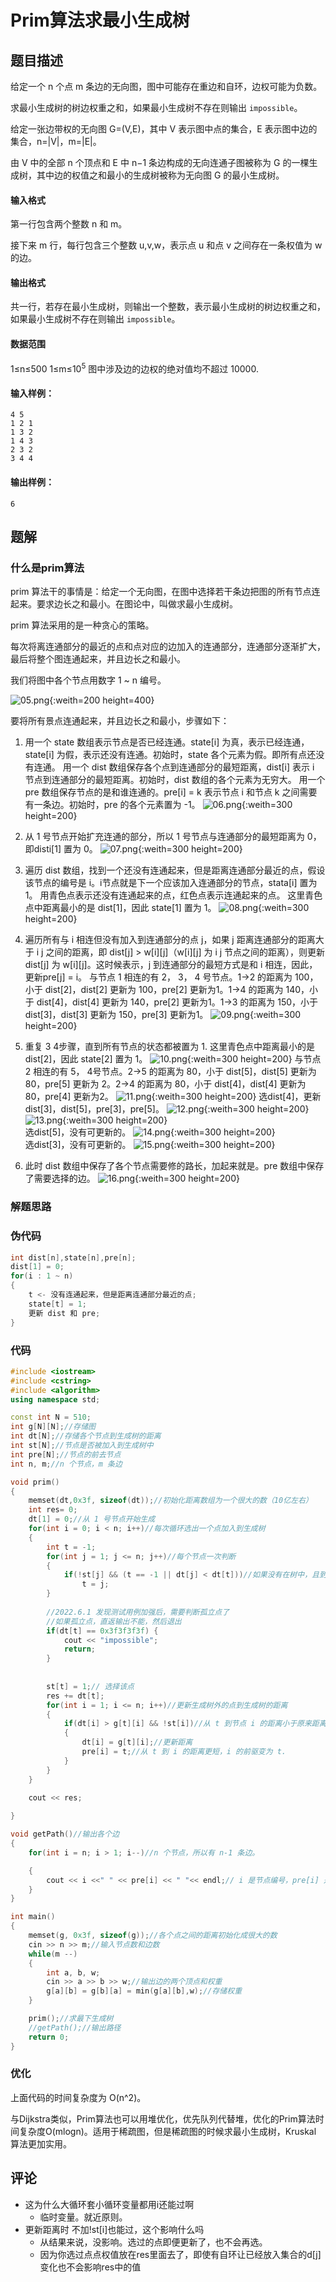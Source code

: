 # Prim算法求最小生成树

## 题目描述

给定一个 n 个点 m 条边的无向图，图中可能存在重边和自环，边权可能为负数。

求最小生成树的树边权重之和，如果最小生成树不存在则输出 `impossible`。

给定一张边带权的无向图 G=(V,E)，其中 V 表示图中点的集合，E 表示图中边的集合，n=|V|，m=|E|。

由 V 中的全部 n 个顶点和 E 中 n−1 条边构成的无向连通子图被称为 G 的一棵生成树，其中边的权值之和最小的生成树被称为无向图 G 的最小生成树。

#### 输入格式

第一行包含两个整数 n 和 m。

接下来 m 行，每行包含三个整数 u,v,w，表示点 u 和点 v 之间存在一条权值为 w 的边。

#### 输出格式

共一行，若存在最小生成树，则输出一个整数，表示最小生成树的树边权重之和，如果最小生成树不存在则输出 `impossible`。

#### 数据范围

1≤n≤500
1≤m≤10<sup>5</sup>
图中涉及边的边权的绝对值均不超过 10000.

#### 输入样例：

```
4 5
1 2 1
1 3 2
1 4 3
2 3 2
3 4 4
```

#### 输出样例：

```
6
```

## 题解

### 什么是prim算法

prim 算法干的事情是：给定一个无向图，在图中选择若干条边把图的所有节点连起来。要求边长之和最小。在图论中，叫做求最小生成树。



prim 算法采用的是一种贪心的策略。

每次将离连通部分的最近的点和点对应的边加入的连通部分，连通部分逐渐扩大，最后将整个图连通起来，并且边长之和最小。

我们将图中各个节点用数字 1 ~ n 编号。

![05.png](https://cdn.acwing.com/media/article/image/2021/03/04/55289_508d58977c-05.png){:weith=200 height=400}

要将所有景点连通起来，并且边长之和最小，步骤如下：



1. 用一个 state 数组表示节点是否已经连通。state\[i] 为真，表示已经连通，state\[i] 为假，表示还没有连通。初始时，state 各个元素为假。即所有点还没有连通。
用一个 dist 数组保存各个点到连通部分的最短距离，dist\[i] 表示 i 节点到连通部分的最短距离。初始时，dist 数组的各个元素为无穷大。
用一个 pre 数组保存节点的是和谁连通的。pre\[i] = k 表示节点 i 和节点 k 之间需要有一条边。初始时，pre 的各个元素置为 -1。
![06.png](https://cdn.acwing.com/media/article/image/2021/03/04/55289_3e1d300c7c-06.png){:weith=300 height=200}
   
2. 从 1 号节点开始扩充连通的部分，所以 1 号节点与连通部分的最短距离为 0，即disti\[1] 置为 0。
![07.png](https://cdn.acwing.com/media/article/image/2021/03/04/55289_86b312a17c-07.png){:weith=300 height=200} 

3. 遍历 dist 数组，找到一个还没有连通起来，但是距离连通部分最近的点，假设该节点的编号是 i。i节点就是下一个应该加入连通部分的节点，stata\[i] 置为 1。
用青色点表示还没有连通起来的点，红色点表示连通起来的点。
这里青色点中距离最小的是 dist\[1]，因此 state\[1] 置为 1。
![08.png](https://cdn.acwing.com/media/article/image/2021/03/04/55289_23b31ed37c-08.png){:weith=300 height=200}

4. 遍历所有与 i 相连但没有加入到连通部分的点 j，如果 j 距离连通部分的距离大于 i j 之间的距离，即 dist\[j] > w\[i]\[j]（w\[i]\[j] 为 i j 节点之间的距离），则更新 dist\[j] 为 w\[i]\[j]。这时候表示，j 到连通部分的最短方式是和 i 相连，因此，更新pre\[j] = i。
与节点 1 相连的有 2， 3， 4 号节点。1->2 的距离为 100，小于 dist\[2]，dist\[2] 更新为 100，pre\[2] 更新为1。1->4 的距离为 140，小于 dist\[4]，dist\[4] 更新为 140，pre\[2] 更新为1。1->3 的距离为 150，小于 dist\[3]，dist\[3] 更新为 150，pre\[3] 更新为1。
![09.png](https://cdn.acwing.com/media/article/image/2021/03/04/55289_370887c27c-09.png){:weith=300 height=200}

5. 重复 3 4步骤，直到所有节点的状态都被置为 1.
这里青色点中距离最小的是 dist\[2]，因此 state\[2] 置为 1。
![10.png](https://cdn.acwing.com/media/article/image/2021/03/04/55289_48eb08287c-10.png){:weith=300 height=200}
与节点 2 相连的有 5， 4号节点。2->5 的距离为 80，小于 dist\[5]，dist\[5] 更新为 80，pre\[5] 更新为 2。2->4 的距离为 80，小于 dist\[4]，dist\[4] 更新为 80，pre\[4] 更新为2。
![11.png](https://cdn.acwing.com/media/article/image/2021/03/04/55289_51ea62357c-11.png){:weith=300 height=200}
选dist\[4]，更新dist\[3]，dist\[5]，pre\[3]，pre\[5]。
![12.png](https://cdn.acwing.com/media/article/image/2021/03/04/55289_5d199a9e7c-12.png){:weith=300 height=200}![13.png](https://cdn.acwing.com/media/article/image/2021/03/04/55289_616a0f7a7c-13.png){:weith=300 height=200}    
选dist\[5]，没有可更新的。
![14.png](https://cdn.acwing.com/media/article/image/2021/03/04/55289_68115c167c-14.png){:weith=300 height=200}  
选dist\[3]，没有可更新的。
![15.png](https://cdn.acwing.com/media/article/image/2021/03/04/55289_6f7001247c-15.png){:weith=300 height=200}  

6. 此时 dist 数组中保存了各个节点需要修的路长，加起来就是。pre 数组中保存了需要选择的边。
![16.png](https://cdn.acwing.com/media/article/image/2021/03/04/55289_740316f47c-16.png){:weith=300 height=200}  

### 解题思路

### 伪代码

```cpp
int dist[n],state[n],pre[n];
dist[1] = 0;
for(i : 1 ~ n)
{
    t <- 没有连通起来，但是距离连通部分最近的点;
    state[t] = 1;
    更新 dist 和 pre;
}
```

### 代码

```cpp
#include <iostream>
#include <cstring>
#include <algorithm>
using namespace std;

const int N = 510;
int g[N][N];//存储图
int dt[N];//存储各个节点到生成树的距离
int st[N];//节点是否被加入到生成树中
int pre[N];//节点的前去节点
int n, m;//n 个节点，m 条边

void prim()
{
    memset(dt,0x3f, sizeof(dt));//初始化距离数组为一个很大的数（10亿左右）
    int res= 0;
    dt[1] = 0;//从 1 号节点开始生成 
    for(int i = 0; i < n; i++)//每次循环选出一个点加入到生成树
    {
        int t = -1;
        for(int j = 1; j <= n; j++)//每个节点一次判断
        {
            if(!st[j] && (t == -1 || dt[j] < dt[t]))//如果没有在树中，且到树的距离最短，则选择该点
                t = j;
        }
        
        //2022.6.1 发现测试用例加强后，需要判断孤立点了
        //如果孤立点，直返输出不能，然后退出
        if(dt[t] == 0x3f3f3f3f) {
            cout << "impossible";
            return;
        }
        
        
        st[t] = 1;// 选择该点
        res += dt[t];
        for(int i = 1; i <= n; i++)//更新生成树外的点到生成树的距离
        {
            if(dt[i] > g[t][i] && !st[i])//从 t 到节点 i 的距离小于原来距离，则更新。
            {
                dt[i] = g[t][i];//更新距离
                pre[i] = t;//从 t 到 i 的距离更短，i 的前驱变为 t.
            }
        }
    }
 
    cout << res;

}

void getPath()//输出各个边
{
    for(int i = n; i > 1; i--)//n 个节点，所以有 n-1 条边。

    {
        cout << i <<" " << pre[i] << " "<< endl;// i 是节点编号，pre[i] 是 i 节点的前驱节点。他们构成一条边。
    }
}

int main()
{
    memset(g, 0x3f, sizeof(g));//各个点之间的距离初始化成很大的数
    cin >> n >> m;//输入节点数和边数
    while(m --)
    {
        int a, b, w;
        cin >> a >> b >> w;//输出边的两个顶点和权重
        g[a][b] = g[b][a] = min(g[a][b],w);//存储权重
    }

    prim();//求最下生成树
    //getPath();//输出路径
    return 0;
}
```

### 优化

上面代码的时间复杂度为 O(n^2)。

与Dijkstra类似，Prim算法也可以用堆优化，优先队列代替堆，优化的Prim算法时间复杂度O(mlogn)。适用于稀疏图，但是稀疏图的时候求最小生成树，Kruskal 算法更加实用。

## 评论

- 这为什么大循环套小循环变量都用i还能过啊
  - 临时变量。就近原则。
- 更新距离时 不加!st[i]也能过，这个影响什么吗
  - 从结果来说，没影响。选过的点即便更新了，也不会再选。
  - 因为你选过点点权值放在res里面去了，即使有自环让已经放入集合的d[j]变化也不会影响res中的值

